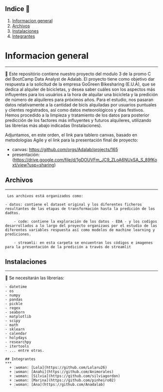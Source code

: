 
## Indice 	:loudspeaker:

1. [Informacion general](#informacion-general)
2. [ Archivos  ](#archivos)
3. [Instalaciones](#instalaciones)
4. [Integrantes](#integrantes)

# Informacion general
***

:key: Este repositório contiene nuestro proyecto del modulo 3 de la promo C del BootCamp Data Analyst de Adalab.
El proyecto tiene como objetivo dar respuesta a la solicitud de la empresa GoGreen Bikesharing (E.U.A), que se dedica al alquiler de bicicletas,  y desea saber cuáles son los aspectos más influyentes para los usuários a la hora de alquilar una bicicleta y la predición de número de alquileres para próximos años.
Para el estudio, nos pasaran datos relativamente a la cantidad de bicis alquiladas por usuarios puntuales y clientes registrados, así como datos meteorológicos y dias festivos.
Hemos procedido a la limpieza y tratamiento de los datos para posterior predicción de los factores más influyentes y futuros alquileres, utilizando las librerias más abajo indicadas (Instalaciones).
 
Adjuntamos, en este orden,  el link para tablero canvas, basado en metodologias Agile y el link para la presentación final de proyecto: 
 - canvas: 
https://github.com/orgs/Adalab/projects/165
 - presentación: 
(https://drive.google.com/file/d/1gDOUVFm_JC9_ZLoA6NUxSA_S_89fKoxt/view?usp=sharing)


## Archivos   
***
     Los archivos está organizados como:

	- datos: contiene el dataset original y los diferentes ficheros resultantes de las etapas de transformación hasta la predición de los dadtos.

    	- code: contiene la exploración de los datos - EDA - y los codigos desarrollados a lo largo del proyecto organizaos por el estudio de las diferentes variables respuesta así como modelos de machine learning y prediciones.
    
    	- streamli: en esta carpeta se encuentran los códigos e imagenes para la presentación de la predición a través de streamlit

    
      
## Instalaciones
***

:round_pushpin: Se necesitarán las librerias:
```
- datetime
- os
- numpy
- pandas
- pickle
- regex
- seaborn
- matplotlib
- scipy
- math
- sklearn
- calendar
- holydays
- researchpy
- itertools
- ... entre otras.

## Integrantes 
***
  + :woman: [Lola](https://github.com/Lolaru26)
  + :woman: [Anahi](https://github.com/Animorales)
  + :woman: [Silvia](https://github.com/silviagordon)
  + :woman: [Marina](https://github.com/pinheiro02)
  + :woman: [Ana](https://github.com/Anadalab)
